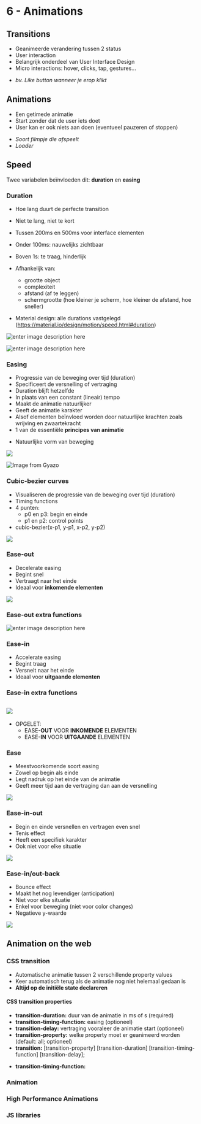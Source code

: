 # 6 - Animations
## Transitions
- Geanimeerde verandering tussen 2 status
- User interaction
- Belangrijk onderdeel van User Interface Design
- Micro interactions: hover, clicks, tap, gestures...

+ *bv. Like button wanneer je erop klikt*

## Animations
- Een getimede animatie
- Start zonder dat de user iets doet
- User kan er ook niets aan doen (eventueel pauzeren of stoppen)

+ *Soort filmpje die afspeelt*
+ *Loader*

## Speed
Twee variabelen beïnvloeden dit: **duration** en **easing**
### Duration
- Hoe lang duurt de perfecte transition
- Niet te lang, niet te kort
- Tussen 200ms en 500ms voor interface elementen
- Onder 100ms: nauwelijks zichtbaar
- Boven 1s: te traag, hinderlijk
- Afhankelijk van:
  - grootte object
  - complexiteit
  - afstand (af te leggen)
  - schermgrootte (hoe kleiner je scherm, hoe kleiner de afstand, hoe sneller)


- Material design: alle durations vastgelegd (https://material.io/design/motion/speed.html#duration)

![enter image description here](https://miro.medium.com/max/1000/1*0bES0_PCswamMscW-uUuYg.gif)

![enter image description here](https://miro.medium.com/max/1000/1*HEdB3qH7_M3gCy6Rlh406A.gif)

### Easing
- Progressie van de beweging over tijd (duration)
- Specificeert de versnelling of vertraging
- Duration blijft hetzelfde
- In plaats van een constant (lineair) tempo
- Maakt de animatie natuurlijker
- Geeft de animatie karakter
- Alsof elementen beïnvloed worden door natuurlijke krachten zoals wrijving en zwaartekracht
- 1 van de essentiële **principes van animatie**

+ Natuurlijke vorm van beweging

![](https://miro.medium.com/max/1000/1*JsluHqaqpzaUwSrDaw9-fg.gif)

![Image from Gyazo](https://i.gyazo.com/4a762f14a88405da9c426d4eb82028d7.gif)

### Cubic-bezier curves
- Visualiseren de progressie van de beweging over tijd (duration)
- Timing functions
- 4 punten:
  - p0 en p3: begin en einde
  - p1 en p2: control points
- cubic-bezier(x-p1, y-p1, x-p2, y-p2)

![](https://i.imgur.com/W9gx0XI.png)


### Ease-out
- Decelerate easing
- Begint snel
- Vertraagt naar het einde
- Ideaal voor **inkomende elementen**

![](https://miro.medium.com/max/1000/1*JhyE_rYlaad9DQt6VHFeEA.gif)

### Ease-out extra functions
![enter image description here](https://i.imgur.com/9Hbld5j.png)

### Ease-in
- Accelerate easing
- Begint traag
- Versnelt naar het einde
- Ideaal voor **uitgaande elementen**

### Ease-in extra functions
![](https://i.imgur.com/m4Ly2mX.png)
---
+ OPGELET:
  + EASE-**OUT** VOOR **INKOMENDE** ELEMENTEN
  + EASE-**IN** VOOR **UITGAANDE** ELEMENTEN

### Ease
- Meestvoorkomende soort easing
- Zowel op begin als einde
- Legt nadruk op het einde van de animatie
- Geeft meer tijd aan de vertraging dan aan de versnelling

![](https://i.imgur.com/9Zh54lR.png)

### Ease-in-out
- Begin en einde versnellen en vertragen even snel
- Tenis effect
- Heeft een specifiek karakter
- Ook niet voor elke situatie

![](https://i.imgur.com/yteyRFq.png)

### Ease-in/out-back
- Bounce effect
- Maakt het nog levendiger (anticipation)
- Niet voor elke situatie
- Enkel voor beweging (niet voor color changes)
- Negatieve y-waarde

![](https://i.imgur.com/jw8d9su.png)

## Animation on the web
### CSS transition
- Automatische animatie tussen 2 verschillende property values
- Keer automatisch terug als de animatie nog niet helemaal gedaan is
- **Altijd op de initiële state declareren**

#### CSS transition properties
- **transition-duration:** duur van de animatie in ms of s (required)
- **transition-timing-function:** easing (optioneel)
- **transition-delay:** vertraging vooraleer de animatie start (optioneel)
- **transition-property:** welke property moet er geanimeerd worden (default: all; optioneel)
- **transition:** [transition-property] [transition-duration] [transition-timing-function] [transition-delay];
 
+ **transition-timing-function:**
### Animation
### High Performance Animations
### JS libraries
<!--stackedit_data:
eyJoaXN0b3J5IjpbNDMwNjMzODI1LC01NjA2NDA3NTAsMTY5MT
kzMjk4N119
-->